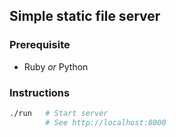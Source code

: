 Simple static file server
--------
### Prerequisite
- Ruby *or* Python

### Instructions
```bash
./run   # Start server
        # See http://localhost:8000
```
